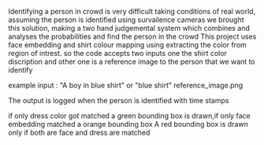 Identifying a person in crowd is very difficult taking conditions of real world, assuming the person is identified using survailence cameras we brought this solution,
making a two hand judgemental system which combines and analyses the probabilities and find the person in the crowd
This project uses face embedding and shirt colour mapping using extracting the color from region of intrest.
so the code accepts two inputs one the shirt color discription and other one is a reference image to the person that we want to identify

example input :
"A boy in blue shirt" or "blue shirt"
reference_image.png

The output is logged when the person is identified with time stamps

if only dress color got matched a green bounding box is drawn,if only face embedding matched a orange bounding box
A red bounding box is drawn only if both are face and dress are matched 


